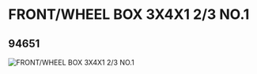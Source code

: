 # FRONT/WHEEL BOX 3X4X1 2/3 NO.1
## 94651
![FRONT/WHEEL BOX 3X4X1 2/3 NO.1](https://lc-www-live-s.legocdn.com/media/bricks/5/2/4616120.jpg)